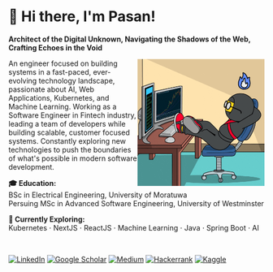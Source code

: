 # 👋 Hi there, I'm Pasan!
**Architect of the Digital Unknown, Navigating the Shadows of the Web, Crafting Echoes in the Void**

<img align="right" alt="GIF" src="./me.gif" width="250" height="250"/>

An engineer focused on building systems in a fast-paced, ever-evolving technology landscape, passionate about AI, Web Applications, Kubernetes, and Machine Learning. Working as a Software Engineer in Fintech industry, leading a team of developers while building scalable, customer focused systems. Constantly exploring new technologies to push the boundaries of what's possible in modern software development.

**🎓 Education:** <br>
BSc in Electrical Engineering, University of Moratuwa<br>
Persuing MSc in Advanced Software Engineering, University of Westminster<br>

**🔭 Currently Exploring:** <br>
Kubernetes ⋅ NextJS ⋅ ReactJS ⋅ Machine Learning ⋅ Java ⋅ Spring Boot ⋅ AI

<br>

[![LinkedIn](https://img.shields.io/badge/linkedin-%230077B5.svg?style=for-the-badge&logo=linkedin&logoColor=white)](https://www.linkedin.com/in/pasanguruge/)
[![Google Scholar](https://img.shields.io/badge/Google%20Scholar-4285F4?style=for-the-badge&logo=google-scholar&logoColor=white)](https://scholar.google.com/citations?hl=en&user=L6vJvisAAAAJ)
[![Medium](https://img.shields.io/badge/Medium-12100E?style=for-the-badge&logo=medium&logoColor=white)](https://medium.com/@pasanbhanuguruge)
[![Hackerrank](https://img.shields.io/badge/-Hackerrank-2EC866?style=for-the-badge&logo=HackerRank&logoColor=white)](https://www.hackerrank.com/profile/PasanBhanuGuruge)
[![Kaggle](https://img.shields.io/badge/Kaggle-035a7d?style=for-the-badge&logo=kaggle&logoColor=white)](https://www.kaggle.com/pasanbhanuguruge)
